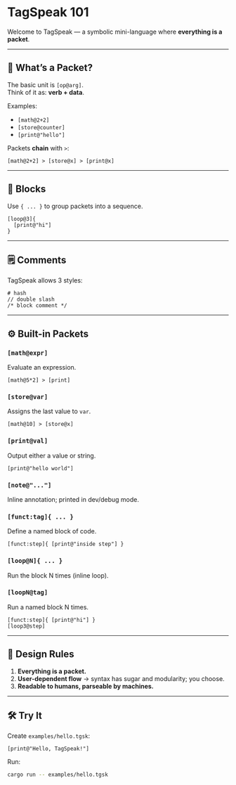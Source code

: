 # TagSpeak 101

Welcome to TagSpeak — a symbolic mini-language where **everything is a packet**.

---

## 🧩 What’s a Packet?
The basic unit is `[op@arg]`.  
Think of it as: **verb + data**.

Examples:
- `[math@2+2]`
- `[store@counter]`
- `[print@"hello"]`

Packets **chain** with `>`:
```tgsk
[math@2+2] > [store@x] > [print@x]
```

---

## 🔲 Blocks
Use `{ ... }` to group packets into a sequence.

```tgsk
[loop@3]{ 
  [print@"hi"] 
}
```

---

## 🗒 Comments
TagSpeak allows 3 styles:
```tgsk
# hash
// double slash
/* block comment */
```

---

## ⚙️ Built-in Packets

### `[math@expr]`
Evaluate an expression.  
```tgsk
[math@5*2] > [print]
```

### `[store@var]`
Assigns the last value to `var`.  
```tgsk
[math@10] > [store@x]
```

### `[print@val]`
Output either a value or string.  
```tgsk
[print@"hello world"]
```

### `[note@"..."]`
Inline annotation; printed in dev/debug mode.

### `[funct:tag]{ ... }`
Define a named block of code.  
```tgsk
[funct:step]{ [print@"inside step"] }
```

### `[loop@N]{ ... }`
Run the block N times (inline loop).

### `[loopN@tag]`
Run a named block N times.  
```tgsk
[funct:step]{ [print@"hi"] }
[loop3@step]
```

---

## 🚦 Design Rules
1. **Everything is a packet.**
2. **User-dependent flow** → syntax has sugar and modularity; you choose.
3. **Readable to humans, parseable by machines.**

---

## 🛠 Try It
Create `examples/hello.tgsk`:

```tgsk
[print@"Hello, TagSpeak!"]
```

Run:
```bash
cargo run -- examples/hello.tgsk
```
